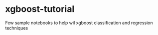# xgboost-tutorial
Few sample notebooks to help wil xgboost classification and regression techniques
